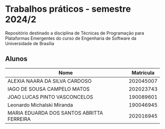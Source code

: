 # Trabalhos práticos - semestre 2024/2
Repositório destinado a disciplina de Técnicas de Programação para Plataformas Emergentes do curso de Engenharia de Software da Universidade de Brasília

## Alunos
| Nome | Matrícula |
| - | - |
| ALEXIA NAARA DA SILVA CARDOSO | 202045007 |
| IAGO DE SOUSA CAMPELO MATOS | 202023743 |
| JOAO LUCAS PINTO VASCONCELOS | 190089601 |
| Leonardo Michalski Miranda | 190046945 |
| MARIA EDUARDA DOS SANTOS ABRITTA FERREIRA | 202016945 |

